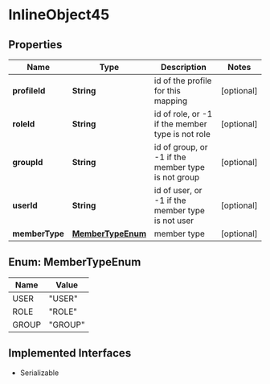 

# InlineObject45

## Properties

Name | Type | Description | Notes
------------ | ------------- | ------------- | -------------
**profileId** | **String** | id of the profile for this mapping |  [optional]
**roleId** | **String** | id of role, or -1 if the member type is not role |  [optional]
**groupId** | **String** | id of group, or -1 if the member type is not group |  [optional]
**userId** | **String** | id of user, or -1 if the member type is not user |  [optional]
**memberType** | [**MemberTypeEnum**](#MemberTypeEnum) | member type |  [optional]



## Enum: MemberTypeEnum

Name | Value
---- | -----
USER | &quot;USER&quot;
ROLE | &quot;ROLE&quot;
GROUP | &quot;GROUP&quot;


## Implemented Interfaces

* Serializable


